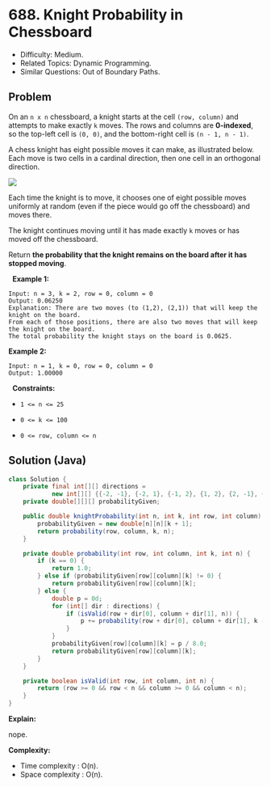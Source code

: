 # 688. Knight Probability in Chessboard

- Difficulty: Medium.
- Related Topics: Dynamic Programming.
- Similar Questions: Out of Boundary Paths.

## Problem

On an ```n x n``` chessboard, a knight starts at the cell ```(row, column)``` and attempts to make exactly ```k``` moves. The rows and columns are **0-indexed**, so the top-left cell is ```(0, 0)```, and the bottom-right cell is ```(n - 1, n - 1)```.

A chess knight has eight possible moves it can make, as illustrated below. Each move is two cells in a cardinal direction, then one cell in an orthogonal direction.

![](https://assets.leetcode.com/uploads/2018/10/12/knight.png)

Each time the knight is to move, it chooses one of eight possible moves uniformly at random (even if the piece would go off the chessboard) and moves there.

The knight continues moving until it has made exactly ```k``` moves or has moved off the chessboard.

Return **the probability that the knight remains on the board after it has stopped moving**.

 
**Example 1:**

```
Input: n = 3, k = 2, row = 0, column = 0
Output: 0.06250
Explanation: There are two moves (to (1,2), (2,1)) that will keep the knight on the board.
From each of those positions, there are also two moves that will keep the knight on the board.
The total probability the knight stays on the board is 0.0625.
```

**Example 2:**

```
Input: n = 1, k = 0, row = 0, column = 0
Output: 1.00000
```

 
**Constraints:**


	
- ```1 <= n <= 25```
	
- ```0 <= k <= 100```
	
- ```0 <= row, column <= n```



## Solution (Java)

```java
class Solution {
    private final int[][] directions =
            new int[][] {{-2, -1}, {-2, 1}, {-1, 2}, {1, 2}, {2, -1}, {2, 1}, {1, -2}, {-1, -2}};
    private double[][][] probabilityGiven;

    public double knightProbability(int n, int k, int row, int column) {
        probabilityGiven = new double[n][n][k + 1];
        return probability(row, column, k, n);
    }

    private double probability(int row, int column, int k, int n) {
        if (k == 0) {
            return 1.0;
        } else if (probabilityGiven[row][column][k] != 0) {
            return probabilityGiven[row][column][k];
        } else {
            double p = 0d;
            for (int[] dir : directions) {
                if (isValid(row + dir[0], column + dir[1], n)) {
                    p += probability(row + dir[0], column + dir[1], k - 1, n);
                }
            }
            probabilityGiven[row][column][k] = p / 8.0;
            return probabilityGiven[row][column][k];
        }
    }

    private boolean isValid(int row, int column, int n) {
        return (row >= 0 && row < n && column >= 0 && column < n);
    }
}
```

**Explain:**

nope.

**Complexity:**

* Time complexity : O(n).
* Space complexity : O(n).
